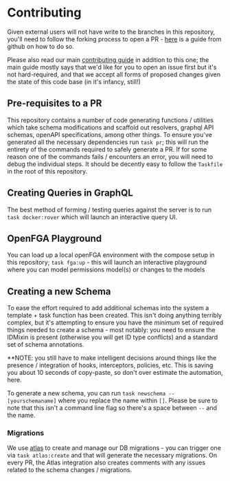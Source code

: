 # Contributing

Given external users will not have write to the branches in this repository, you'll need to follow the forking process to open a PR - [here](https://docs.github.com/en/pull-requests/collaborating-with-pull-requests/proposing-changes-to-your-work-with-pull-requests/creating-a-pull-request-from-a-fork) is a guide from github on how to do so.

Please also read our main [contributing guide](https://github.com/datumforge/.github/blob/main/CONTRIBUTING.md) in addition to this one; the main guide mostly says that we'd like for you to open an issue first but it's not hard-required, and that we accept all forms of proposed changes given the state of this code base (in it's infancy, still!)

## Pre-requisites to a PR

This repository contains a number of code generating functions / utilities which take schema modifications and scaffold out resolvers, graphql API schemas, openAPI specifications, among other things. To ensure you've generated all the necessary dependencies run `task pr`; this will run the entirety of the commands required to safely generate a PR. If for some reason one of the commands fails / encounters an error, you will need to debug the individual steps. It should be decently easy to follow the `Taskfile` in the root of this repository.

## Creating Queries in GraphQL

The best method of forming / testing queries against the server is to run `task docker:rover` which will launch an interactive query UI.

## OpenFGA Playground

You can load up a local openFGA environment with the compose setup in this repository; `task fga:up` - this will launch an interactive playground where you can model permissions model(s) or changes to the models

## Creating a new Schema

To ease the effort required to add additional schemas into the system a template + task function has been created. This isn't doing anything terribly complex, but it's attempting to ensure you have the _minimum_ set of required things needed to create a schema - most notably: you need to ensure the IDMixin is present (otherwise you will get ID type conflicts) and a standard set of schema annotations.

**NOTE: you still have to make intelligent decisions around things like the presence / integration of hooks, interceptors, policies, etc. This is saving you about 10 seconds of copy-paste, so don't over estimate the automation, here.

To generate a new schema, you can run `task newschema -- [yourschemaname]` where you replace the name within `[]`. Please be sure to note that this isn't a command line flag so there's a space between `--` and the name.

### Migrations

We use [atlas](https://atlasgo.io/) to create and manage our DB migrations - you can trigger one via `task atlas:create` and that will generate the necessary migrations. On every PR, the Atlas integration also creates comments with any issues related to the schema changes / migrations. 